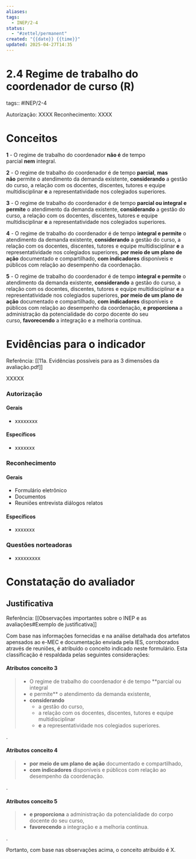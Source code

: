 ```yaml
---
aliases: 
tags:
  - INEP/2-4
status:
  - "#zettel/permanent"
created: "{{date}} {{time}}"
updated: 2025-04-27T14:35
---
```

# 2.4 Regime de trabalho do coordenador de curso (R)

tags:: #INEP/2-4

Autorização: XXXX
Reconhecimento: XXXX

# Conceitos

 **1** - O regime de trabalho do coordenador **não é** de tempo parcial **nem** integral.
  
**2** - O regime de trabalho do coordenador é de tempo **parcial**, **mas não** permite o atendimento da demanda existente, **considerando** a gestão do curso, a relação com os docentes, discentes, tutores e equipe multidisciplinar **e** a representatividade nos colegiados superiores.
  
**3** - O regime de trabalho do coordenador é de tempo **parcial ou integral e permite** o atendimento da demanda existente, **considerando** a gestão do curso, a relação com os docentes, discentes, tutores e equipe multidisciplinar **e** a representatividade nos colegiados superiores.
  
**4** - O regime de trabalho do coordenador é de tempo **integral e permite** o atendimento da demanda existente, **considerando** a gestão do curso, a relação com os docentes, discentes, tutores e equipe multidisciplinar **e** a representatividade nos colegiados superiores, **por meio de um plano de ação** documentado e compartilhado, **com indicadores** disponíveis e públicos com relação ao desempenho da coordenação.
  
**5** - O regime de trabalho do coordenador é de tempo **integral e permite** o atendimento da demanda existente, **considerando** a gestão do curso, a relação com os docentes, discentes, tutores e equipe multidisciplinar **e** a representatividade nos colegiados superiores, **por meio de um plano de ação** documentado e compartilhado, **com indicadores** disponíveis e públicos com relação ao desempenho da coordenação, **e proporciona** a administração da potencialidade do corpo docente do seu curso, **favorecendo** a integração e a melhoria contínua.

# Evidências para o indicador

Referência: [[11a. Evidências possíveis para as 3 dimensões da avaliação.pdf]]

XXXXX

### Autorização

#### Gerais

- xxxxxxxx

#### Específicos

- xxxxxxx

### Reconhecimento

#### Gerais

- Formulário eletrônico
- Documentos
- Reuniões entrevista diálogos relatos

#### Específicos

- xxxxxxx

### Questões norteadoras

- xxxxxxxxx

# Constatação do avaliador

## Justificativa

Referência: [[Observações importantes sobre o INEP e as avaliações#Exemplo de justificativa]]

Com base nas informações fornecidas e na análise detalhada dos artefatos apensados ao e-MEC e documentação enviada pela IES, corroborados através de reuniões, é atribuído o conceito indicado neste formulário. Esta classificação é respaldada pelas seguintes considerações:

#### Atributos conceito 3

> - O regime de trabalho do coordenador é de tempo **parcial ou integral
> - e permite** o atendimento da demanda existente,
> - **considerando**
>   - a gestão do curso,
>   - a relação com os docentes, discentes, tutores e equipe multidisciplinar
>   - **e** a representatividade nos colegiados superiores.

.

#### Atributos conceito 4

> - **por meio de um plano de ação** documentado e compartilhado,
> - **com indicadores** disponíveis e públicos com relação ao desempenho da coordenação.

.

#### Atributos conceito 5

> - **e proporciona** a administração da potencialidade do corpo docente do seu curso,
> - **favorecendo** a integração e a melhoria contínua.

.

Portanto, com base nas observações acima, o conceito atribuído é X.
